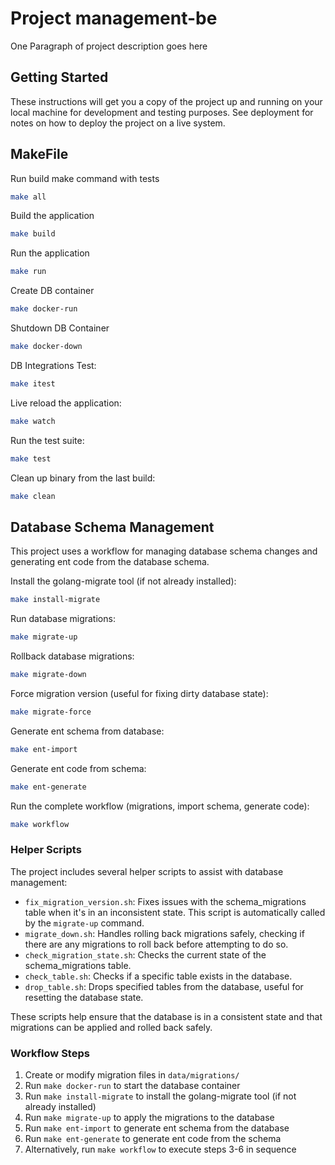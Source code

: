 # Project management-be

One Paragraph of project description goes here

## Getting Started

These instructions will get you a copy of the project up and running on your local machine for development and testing purposes. See deployment for notes on how to deploy the project on a live system.

## MakeFile

Run build make command with tests
```bash
make all
```

Build the application
```bash
make build
```

Run the application
```bash
make run
```
Create DB container
```bash
make docker-run
```

Shutdown DB Container
```bash
make docker-down
```

DB Integrations Test:
```bash
make itest
```

Live reload the application:
```bash
make watch
```

Run the test suite:
```bash
make test
```

Clean up binary from the last build:
```bash
make clean
```

## Database Schema Management

This project uses a workflow for managing database schema changes and generating ent code from the database schema.

Install the golang-migrate tool (if not already installed):
```bash
make install-migrate
```

Run database migrations:
```bash
make migrate-up
```

Rollback database migrations:
```bash
make migrate-down
```

Force migration version (useful for fixing dirty database state):
```bash
make migrate-force
```

Generate ent schema from database:
```bash
make ent-import
```

Generate ent code from schema:
```bash
make ent-generate
```

Run the complete workflow (migrations, import schema, generate code):
```bash
make workflow
```

### Helper Scripts

The project includes several helper scripts to assist with database management:

- `fix_migration_version.sh`: Fixes issues with the schema_migrations table when it's in an inconsistent state. This script is automatically called by the `migrate-up` command.
- `migrate_down.sh`: Handles rolling back migrations safely, checking if there are any migrations to roll back before attempting to do so.
- `check_migration_state.sh`: Checks the current state of the schema_migrations table.
- `check_table.sh`: Checks if a specific table exists in the database.
- `drop_table.sh`: Drops specified tables from the database, useful for resetting the database state.

These scripts help ensure that the database is in a consistent state and that migrations can be applied and rolled back safely.

### Workflow Steps

1. Create or modify migration files in `data/migrations/`
2. Run `make docker-run` to start the database container
3. Run `make install-migrate` to install the golang-migrate tool (if not already installed)
4. Run `make migrate-up` to apply the migrations to the database
5. Run `make ent-import` to generate ent schema from the database
6. Run `make ent-generate` to generate ent code from the schema
7. Alternatively, run `make workflow` to execute steps 3-6 in sequence

